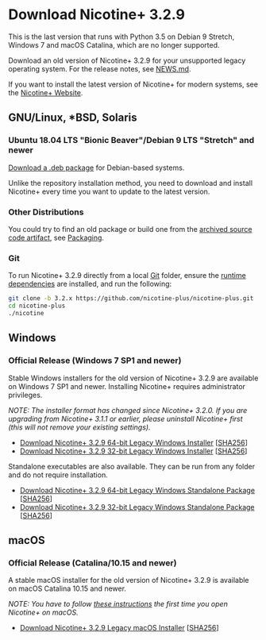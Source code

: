 # Download Nicotine+ 3.2.9

This is the last version that runs with Python 3.5 on Debian 9 Stretch, Windows 7 and macOS Catalina, which are no longer supported.

Download an old version of Nicotine+ 3.2.9 for your unsupported legacy operating system. For the release notes, see [NEWS.md](../NEWS.md).

If you want to install the latest version of Nicotine+ for modern systems, see the [Nicotine+ Website](https://nicotine-plus.org/).


## GNU/Linux, *BSD, Solaris

### Ubuntu 18.04 LTS "Bionic Beaver"/Debian 9 LTS "Stretch" and newer

[Download a .deb package](https://github.com/nicotine-plus/nicotine-plus/releases/download/3.2.9/debian-package.zip) for Debian-based systems.

Unlike the repository installation method, you need to download and install Nicotine+ every time you want to update to the latest version.

### Other Distributions

You could try to find an old package or build one from the [archived source code artifact](https://github.com/nicotine-plus/nicotine-plus/releases/tag/3.2.9),
see [Packaging](PACKAGING.md).

### Git

To run Nicotine+ 3.2.9 directly from a local [Git](https://git-scm.com/) folder,
ensure the [runtime dependencies](DEPENDENCIES.md) are installed, and run the
following:

```sh
git clone -b 3.2.x https://github.com/nicotine-plus/nicotine-plus.git
cd nicotine-plus
./nicotine
```


## Windows

### Official Release (Windows 7 SP1 and newer)

Stable Windows installers for the old version of Nicotine+ 3.2.9 are available on Windows 7 SP1 and newer. Installing Nicotine+ requires administrator privileges.

*NOTE: The installer format has changed since Nicotine+ 3.2.0. If you are upgrading from Nicotine+ 3.1.1 or earlier, please uninstall Nicotine+ first (this will not remove your existing settings).*

- [Download Nicotine+ 3.2.9 64-bit Legacy Windows Installer](https://github.com/nicotine-plus/nicotine-plus/releases/download/3.2.9/windows-x86_64-installer.zip)  [[SHA256](https://github.com/nicotine-plus/nicotine-plus/releases/download/3.2.9/windows-x86_64-installer.zip.sha256)]
- [Download Nicotine+ 3.2.9 32-bit Legacy Windows Installer](https://github.com/nicotine-plus/nicotine-plus/releases/download/3.2.9/windows-i686-installer.zip)  [[SHA256](https://github.com/nicotine-plus/nicotine-plus/releases/download/3.2.9/windows-i686-installer.zip.sha256)]

Standalone executables are also available. They can be run from any folder and do not require installation.

- [Download Nicotine+ 3.2.9 64-bit Legacy Windows Standalone Package](https://github.com/nicotine-plus/nicotine-plus/releases/download/3.2.9/windows-x86_64-package.zip)  [[SHA256](https://github.com/nicotine-plus/nicotine-plus/releases/download/3.2.9/windows-x86_64-package.zip.sha256)]
- [Download Nicotine+ 3.2.9 32-bit Legacy Windows Standalone Package](https://github.com/nicotine-plus/nicotine-plus/releases/download/3.2.9/windows-i686-package.zip)  [[SHA256](https://github.com/nicotine-plus/nicotine-plus/releases/download/3.2.9/windows-i686-package.zip.sha256)]


## macOS

### Official Release (Catalina/10.15 and newer)

A stable macOS installer for the old version of Nicotine+ 3.2.9 is available on macOS Catalina 10.15 and newer.

*NOTE: You have to follow [these instructions](https://support.apple.com/guide/mac-help/open-a-mac-app-from-an-unidentified-developer-mh40616/mac) the first time you open Nicotine+ on macOS.*

- [Download Nicotine+ 3.2.9 Legacy macOS Installer](https://github.com/nicotine-plus/nicotine-plus/releases/download/3.2.9/macos-installer.zip)  [[SHA256](https://github.com/nicotine-plus/nicotine-plus/releases/download/3.2.9/macos-installer.zip.sha256)]
